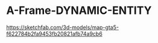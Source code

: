 # A-Frame-DYNAMIC-ENTITY

https://sketchfab.com/3d-models/map-gta5-f622784b2fa9453fb20821afb74a9cb6
